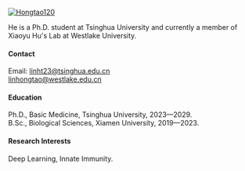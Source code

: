 [![Hongtao120](https://img.shields.io/badge/Hongtao120-github-blue?logo=github)](https://github.com/Hongtao120)

He is a Ph.D. student at Tsinghua University and currently a member of Xiaoyu Hu's Lab at Westlake University.

#### Contact

Email: linht23@tsinghua.edu.cn\
       linhongtao@westlake.edu.cn
       
#### Education
Ph.D., Basic Medicine, Tsinghua University, 2023—2029.\
B.Sc., Biological Sciences, Xiamen University, 2019—2023.

#### Research Interests
Deep Learning, Innate Immunity.
